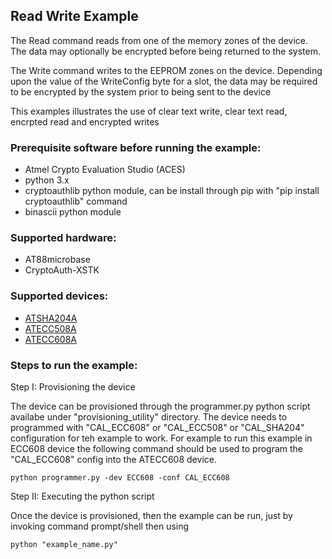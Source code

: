 
## Read Write Example

The Read command reads from one of the memory zones of the device. The data may optionally be encrypted before being returned to the system.

The Write command writes to the EEPROM zones on the device. Depending upon the value of the WriteConfig byte for a slot, the data may be required to be encrypted by the system prior to being sent to the device

This examples illustrates the use of clear text write, clear text read, encrpted read and encrypted writes

### Prerequisite software before running the example:
- Atmel Crypto Evaluation Studio (ACES)
- python 3.x
- cryptoauthlib python module, can be install through pip with
    "pip install cryptoauthlib" command
- binascii python module

### Supported hardware:
- AT88microbase
- CryptoAuth-XSTK

###  Supported devices:
- [ATSHA204A](http://www.microchip.com/ATSHA204A)
- [ATECC508A](http://www.microchip.com/ATECC508A)
- [ATECC608A](http://www.microchip.com/ATECC608A)

### Steps to run the example:

Step I: Provisioning the device

The device can be provisioned through the programmer.py python script availabe under "provisioning_utility" directory. The device needs to programmed with "CAL_ECC608" or "CAL_ECC508" or "CAL_SHA204" configuration for teh example to work. For example to run this example in ECC608 device the following command should be used to program the "CAL_ECC608" config into the ATECC608 device.

    python programmer.py -dev ECC608 -conf CAL_ECC608

Step II: Executing the python script

Once the device is provisioned, then the example can be run, just by invoking command prompt/shell then using

    python "example_name.py"